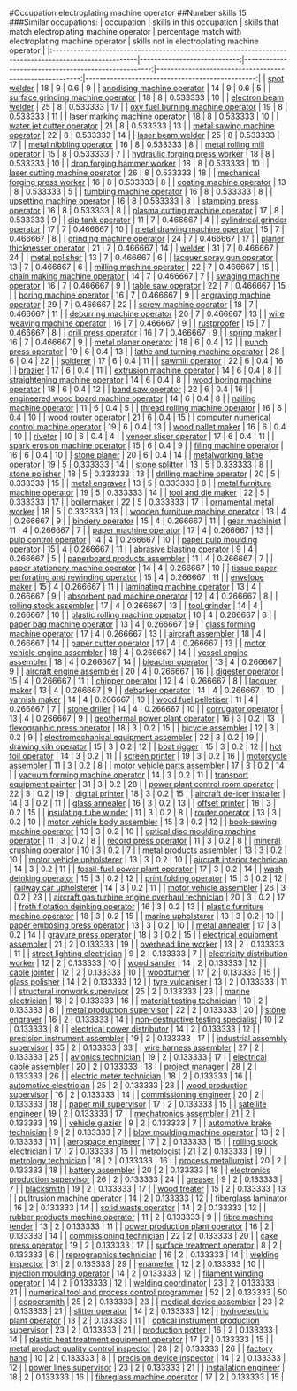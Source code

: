 #Occupation electroplating machine operator
##Number skills 15
###Similar occupations:
| occupation                                                                                            |   skills in this occupation |   skills that match electroplating machine operator |   percentage match with electroplating machine operator |   skills not in electroplating machine operator |
|:------------------------------------------------------------------------------------------------------|----------------------------:|----------------------------------------------------:|--------------------------------------------------------:|------------------------------------------------:|
| [spot welder](spot_welder.md)                                                                         |                          18 |                                                   9 |                                                0.6      |                                               9 |
| [anodising machine operator](anodising_machine_operator.md)                                           |                          14 |                                                   9 |                                                0.6      |                                               5 |
| [surface grinding machine operator](surface_grinding_machine_operator.md)                             |                          18 |                                                   8 |                                                0.533333 |                                              10 |
| [electron beam welder](electron_beam_welder.md)                                                       |                          25 |                                                   8 |                                                0.533333 |                                              17 |
| [oxy fuel burning machine operator](oxy_fuel_burning_machine_operator.md)                             |                          19 |                                                   8 |                                                0.533333 |                                              11 |
| [laser marking machine operator](laser_marking_machine_operator.md)                                   |                          18 |                                                   8 |                                                0.533333 |                                              10 |
| [water jet cutter operator](water_jet_cutter_operator.md)                                             |                          21 |                                                   8 |                                                0.533333 |                                              13 |
| [metal sawing machine operator](metal_sawing_machine_operator.md)                                     |                          22 |                                                   8 |                                                0.533333 |                                              14 |
| [laser beam welder](laser_beam_welder.md)                                                             |                          25 |                                                   8 |                                                0.533333 |                                              17 |
| [metal nibbling operator](metal_nibbling_operator.md)                                                 |                          16 |                                                   8 |                                                0.533333 |                                               8 |
| [metal rolling mill operator](metal_rolling_mill_operator.md)                                         |                          15 |                                                   8 |                                                0.533333 |                                               7 |
| [hydraulic forging press worker](hydraulic_forging_press_worker.md)                                   |                          18 |                                                   8 |                                                0.533333 |                                              10 |
| [drop forging hammer worker](drop_forging_hammer_worker.md)                                           |                          18 |                                                   8 |                                                0.533333 |                                              10 |
| [laser cutting machine operator](laser_cutting_machine_operator.md)                                   |                          26 |                                                   8 |                                                0.533333 |                                              18 |
| [mechanical forging press worker](mechanical_forging_press_worker.md)                                 |                          16 |                                                   8 |                                                0.533333 |                                               8 |
| [coating machine operator](coating_machine_operator.md)                                               |                          13 |                                                   8 |                                                0.533333 |                                               5 |
| [tumbling machine operator](tumbling_machine_operator.md)                                             |                          16 |                                                   8 |                                                0.533333 |                                               8 |
| [upsetting machine operator](upsetting_machine_operator.md)                                           |                          16 |                                                   8 |                                                0.533333 |                                               8 |
| [stamping press operator](stamping_press_operator.md)                                                 |                          16 |                                                   8 |                                                0.533333 |                                               8 |
| [plasma cutting machine operator](plasma_cutting_machine_operator.md)                                 |                          17 |                                                   8 |                                                0.533333 |                                               9 |
| [dip tank operator](dip_tank_operator.md)                                                             |                          11 |                                                   7 |                                                0.466667 |                                               4 |
| [cylindrical grinder operator](cylindrical_grinder_operator.md)                                       |                          17 |                                                   7 |                                                0.466667 |                                              10 |
| [metal drawing machine operator](metal_drawing_machine_operator.md)                                   |                          15 |                                                   7 |                                                0.466667 |                                               8 |
| [grinding machine operator](grinding_machine_operator.md)                                             |                          24 |                                                   7 |                                                0.466667 |                                              17 |
| [planer thicknesser operator](planer_thicknesser_operator.md)                                         |                          21 |                                                   7 |                                                0.466667 |                                              14 |
| [welder](welder.md)                                                                                   |                          31 |                                                   7 |                                                0.466667 |                                              24 |
| [metal polisher](metal_polisher.md)                                                                   |                          13 |                                                   7 |                                                0.466667 |                                               6 |
| [lacquer spray gun operator](lacquer_spray_gun_operator.md)                                           |                          13 |                                                   7 |                                                0.466667 |                                               6 |
| [milling machine operator](milling_machine_operator.md)                                               |                          22 |                                                   7 |                                                0.466667 |                                              15 |
| [chain making machine operator](chain_making_machine_operator.md)                                     |                          14 |                                                   7 |                                                0.466667 |                                               7 |
| [swaging machine operator](swaging_machine_operator.md)                                               |                          16 |                                                   7 |                                                0.466667 |                                               9 |
| [table saw operator](table_saw_operator.md)                                                           |                          22 |                                                   7 |                                                0.466667 |                                              15 |
| [boring machine operator](boring_machine_operator.md)                                                 |                          16 |                                                   7 |                                                0.466667 |                                               9 |
| [engraving machine operator](engraving_machine_operator.md)                                           |                          29 |                                                   7 |                                                0.466667 |                                              22 |
| [screw machine operator](screw_machine_operator.md)                                                   |                          18 |                                                   7 |                                                0.466667 |                                              11 |
| [deburring machine operator](deburring_machine_operator.md)                                           |                          20 |                                                   7 |                                                0.466667 |                                              13 |
| [wire weaving machine operator](wire_weaving_machine_operator.md)                                     |                          16 |                                                   7 |                                                0.466667 |                                               9 |
| [rustproofer](rustproofer.md)                                                                         |                          15 |                                                   7 |                                                0.466667 |                                               8 |
| [drill press operator](drill_press_operator.md)                                                       |                          16 |                                                   7 |                                                0.466667 |                                               9 |
| [spring maker](spring_maker.md)                                                                       |                          16 |                                                   7 |                                                0.466667 |                                               9 |
| [metal planer operator](metal_planer_operator.md)                                                     |                          18 |                                                   6 |                                                0.4      |                                              12 |
| [punch press operator](punch_press_operator.md)                                                       |                          19 |                                                   6 |                                                0.4      |                                              13 |
| [lathe and turning machine operator](lathe_and_turning_machine_operator.md)                           |                          28 |                                                   6 |                                                0.4      |                                              22 |
| [solderer](solderer.md)                                                                               |                          17 |                                                   6 |                                                0.4      |                                              11 |
| [sawmill operator](sawmill_operator.md)                                                               |                          22 |                                                   6 |                                                0.4      |                                              16 |
| [brazier](brazier.md)                                                                                 |                          17 |                                                   6 |                                                0.4      |                                              11 |
| [extrusion machine operator](extrusion_machine_operator.md)                                           |                          14 |                                                   6 |                                                0.4      |                                               8 |
| [straightening machine operator](straightening_machine_operator.md)                                   |                          14 |                                                   6 |                                                0.4      |                                               8 |
| [wood boring machine operator](wood_boring_machine_operator.md)                                       |                          18 |                                                   6 |                                                0.4      |                                              12 |
| [band saw operator](band_saw_operator.md)                                                             |                          22 |                                                   6 |                                                0.4      |                                              16 |
| [engineered wood board machine operator](engineered_wood_board_machine_operator.md)                   |                          14 |                                                   6 |                                                0.4      |                                               8 |
| [nailing machine operator](nailing_machine_operator.md)                                               |                          11 |                                                   6 |                                                0.4      |                                               5 |
| [thread rolling machine operator](thread_rolling_machine_operator.md)                                 |                          16 |                                                   6 |                                                0.4      |                                              10 |
| [wood router operator](wood_router_operator.md)                                                       |                          21 |                                                   6 |                                                0.4      |                                              15 |
| [computer numerical control machine operator](computer_numerical_control_machine_operator.md)         |                          19 |                                                   6 |                                                0.4      |                                              13 |
| [wood pallet maker](wood_pallet_maker.md)                                                             |                          16 |                                                   6 |                                                0.4      |                                              10 |
| [riveter](riveter.md)                                                                                 |                          10 |                                                   6 |                                                0.4      |                                               4 |
| [veneer slicer operator](veneer_slicer_operator.md)                                                   |                          17 |                                                   6 |                                                0.4      |                                              11 |
| [spark erosion machine operator](spark_erosion_machine_operator.md)                                   |                          15 |                                                   6 |                                                0.4      |                                               9 |
| [filing machine operator](filing_machine_operator.md)                                                 |                          16 |                                                   6 |                                                0.4      |                                              10 |
| [stone planer](stone_planer.md)                                                                       |                          20 |                                                   6 |                                                0.4      |                                              14 |
| [metalworking lathe operator](metalworking_lathe_operator.md)                                         |                          19 |                                                   5 |                                                0.333333 |                                              14 |
| [stone splitter](stone_splitter.md)                                                                   |                          13 |                                                   5 |                                                0.333333 |                                               8 |
| [stone polisher](stone_polisher.md)                                                                   |                          18 |                                                   5 |                                                0.333333 |                                              13 |
| [drilling machine operator](drilling_machine_operator.md)                                             |                          20 |                                                   5 |                                                0.333333 |                                              15 |
| [metal engraver](metal_engraver.md)                                                                   |                          13 |                                                   5 |                                                0.333333 |                                               8 |
| [metal furniture machine operator](metal_furniture_machine_operator.md)                               |                          19 |                                                   5 |                                                0.333333 |                                              14 |
| [tool and die maker](tool_and_die_maker.md)                                                           |                          22 |                                                   5 |                                                0.333333 |                                              17 |
| [boilermaker](boilermaker.md)                                                                         |                          22 |                                                   5 |                                                0.333333 |                                              17 |
| [ornamental metal worker](ornamental_metal_worker.md)                                                 |                          18 |                                                   5 |                                                0.333333 |                                              13 |
| [wooden furniture machine operator](wooden_furniture_machine_operator.md)                             |                          13 |                                                   4 |                                                0.266667 |                                               9 |
| [bindery operator](bindery_operator.md)                                                               |                          15 |                                                   4 |                                                0.266667 |                                              11 |
| [gear machinist](gear_machinist.md)                                                                   |                          11 |                                                   4 |                                                0.266667 |                                               7 |
| [paper machine operator](paper_machine_operator.md)                                                   |                          17 |                                                   4 |                                                0.266667 |                                              13 |
| [pulp control operator](pulp_control_operator.md)                                                     |                          14 |                                                   4 |                                                0.266667 |                                              10 |
| [paper pulp moulding operator](paper_pulp_moulding_operator.md)                                       |                          15 |                                                   4 |                                                0.266667 |                                              11 |
| [abrasive blasting operator](abrasive_blasting_operator.md)                                           |                           9 |                                                   4 |                                                0.266667 |                                               5 |
| [paperboard products assembler](paperboard_products_assembler.md)                                     |                          11 |                                                   4 |                                                0.266667 |                                               7 |
| [paper stationery machine operator](paper_stationery_machine_operator.md)                             |                          14 |                                                   4 |                                                0.266667 |                                              10 |
| [tissue paper perforating and rewinding operator](tissue_paper_perforating_and_rewinding_operator.md) |                          15 |                                                   4 |                                                0.266667 |                                              11 |
| [envelope maker](envelope_maker.md)                                                                   |                          15 |                                                   4 |                                                0.266667 |                                              11 |
| [laminating machine operator](laminating_machine_operator.md)                                         |                          13 |                                                   4 |                                                0.266667 |                                               9 |
| [absorbent pad machine operator](absorbent_pad_machine_operator.md)                                   |                          12 |                                                   4 |                                                0.266667 |                                               8 |
| [rolling stock assembler](rolling_stock_assembler.md)                                                 |                          17 |                                                   4 |                                                0.266667 |                                              13 |
| [tool grinder](tool_grinder.md)                                                                       |                          14 |                                                   4 |                                                0.266667 |                                              10 |
| [plastic rolling machine operator](plastic_rolling_machine_operator.md)                               |                          10 |                                                   4 |                                                0.266667 |                                               6 |
| [paper bag machine operator](paper_bag_machine_operator.md)                                           |                          13 |                                                   4 |                                                0.266667 |                                               9 |
| [glass forming machine operator](glass_forming_machine_operator.md)                                   |                          17 |                                                   4 |                                                0.266667 |                                              13 |
| [aircraft assembler](aircraft_assembler.md)                                                           |                          18 |                                                   4 |                                                0.266667 |                                              14 |
| [paper cutter operator](paper_cutter_operator.md)                                                     |                          17 |                                                   4 |                                                0.266667 |                                              13 |
| [motor vehicle engine assembler](motor_vehicle_engine_assembler.md)                                   |                          18 |                                                   4 |                                                0.266667 |                                              14 |
| [vessel engine assembler](vessel_engine_assembler.md)                                                 |                          18 |                                                   4 |                                                0.266667 |                                              14 |
| [bleacher operator](bleacher_operator.md)                                                             |                          13 |                                                   4 |                                                0.266667 |                                               9 |
| [aircraft engine assembler](aircraft_engine_assembler.md)                                             |                          20 |                                                   4 |                                                0.266667 |                                              16 |
| [digester operator](digester_operator.md)                                                             |                          15 |                                                   4 |                                                0.266667 |                                              11 |
| [chipper operator](chipper_operator.md)                                                               |                          12 |                                                   4 |                                                0.266667 |                                               8 |
| [lacquer maker](lacquer_maker.md)                                                                     |                          13 |                                                   4 |                                                0.266667 |                                               9 |
| [debarker operator](debarker_operator.md)                                                             |                          14 |                                                   4 |                                                0.266667 |                                              10 |
| [varnish maker](varnish_maker.md)                                                                     |                          14 |                                                   4 |                                                0.266667 |                                              10 |
| [wood fuel pelletiser](wood_fuel_pelletiser.md)                                                       |                          11 |                                                   4 |                                                0.266667 |                                               7 |
| [stone driller](stone_driller.md)                                                                     |                          14 |                                                   4 |                                                0.266667 |                                              10 |
| [corrugator operator](corrugator_operator.md)                                                         |                          13 |                                                   4 |                                                0.266667 |                                               9 |
| [geothermal power plant operator](geothermal_power_plant_operator.md)                                 |                          16 |                                                   3 |                                                0.2      |                                              13 |
| [flexographic press operator](flexographic_press_operator.md)                                         |                          18 |                                                   3 |                                                0.2      |                                              15 |
| [bicycle assembler](bicycle_assembler.md)                                                             |                          12 |                                                   3 |                                                0.2      |                                               9 |
| [electromechanical equipment assembler](electromechanical_equipment_assembler.md)                     |                          22 |                                                   3 |                                                0.2      |                                              19 |
| [drawing kiln operator](drawing_kiln_operator.md)                                                     |                          15 |                                                   3 |                                                0.2      |                                              12 |
| [boat rigger](boat_rigger.md)                                                                         |                          15 |                                                   3 |                                                0.2      |                                              12 |
| [hot foil operator](hot_foil_operator.md)                                                             |                          14 |                                                   3 |                                                0.2      |                                              11 |
| [screen printer](screen_printer.md)                                                                   |                          19 |                                                   3 |                                                0.2      |                                              16 |
| [motorcycle assembler](motorcycle_assembler.md)                                                       |                          11 |                                                   3 |                                                0.2      |                                               8 |
| [motor vehicle parts assembler](motor_vehicle_parts_assembler.md)                                     |                          17 |                                                   3 |                                                0.2      |                                              14 |
| [vacuum forming machine operator](vacuum_forming_machine_operator.md)                                 |                          14 |                                                   3 |                                                0.2      |                                              11 |
| [transport equipment painter](transport_equipment_painter.md)                                         |                          31 |                                                   3 |                                                0.2      |                                              28 |
| [power plant control room operator](power_plant_control_room_operator.md)                             |                          22 |                                                   3 |                                                0.2      |                                              19 |
| [digital printer](digital_printer.md)                                                                 |                          18 |                                                   3 |                                                0.2      |                                              15 |
| [aircraft de-icer installer](aircraft_de-icer_installer.md)                                           |                          14 |                                                   3 |                                                0.2      |                                              11 |
| [glass annealer](glass_annealer.md)                                                                   |                          16 |                                                   3 |                                                0.2      |                                              13 |
| [offset printer](offset_printer.md)                                                                   |                          18 |                                                   3 |                                                0.2      |                                              15 |
| [insulating tube winder](insulating_tube_winder.md)                                                   |                          11 |                                                   3 |                                                0.2      |                                               8 |
| [router operator](router_operator.md)                                                                 |                          13 |                                                   3 |                                                0.2      |                                              10 |
| [motor vehicle body assembler](motor_vehicle_body_assembler.md)                                       |                          15 |                                                   3 |                                                0.2      |                                              12 |
| [book-sewing machine operator](book-sewing_machine_operator.md)                                       |                          13 |                                                   3 |                                                0.2      |                                              10 |
| [optical disc moulding machine operator](optical_disc_moulding_machine_operator.md)                   |                          11 |                                                   3 |                                                0.2      |                                               8 |
| [record press operator](record_press_operator.md)                                                     |                          11 |                                                   3 |                                                0.2      |                                               8 |
| [mineral crushing operator](mineral_crushing_operator.md)                                             |                          10 |                                                   3 |                                                0.2      |                                               7 |
| [metal products assembler](metal_products_assembler.md)                                               |                          13 |                                                   3 |                                                0.2      |                                              10 |
| [motor vehicle upholsterer](motor_vehicle_upholsterer.md)                                             |                          13 |                                                   3 |                                                0.2      |                                              10 |
| [aircraft interior technician](aircraft_interior_technician.md)                                       |                          14 |                                                   3 |                                                0.2      |                                              11 |
| [fossil-fuel power plant operator](fossil-fuel_power_plant_operator.md)                               |                          17 |                                                   3 |                                                0.2      |                                              14 |
| [wash deinking operator](wash_deinking_operator.md)                                                   |                          15 |                                                   3 |                                                0.2      |                                              12 |
| [print folding operator](print_folding_operator.md)                                                   |                          15 |                                                   3 |                                                0.2      |                                              12 |
| [railway car upholsterer](railway_car_upholsterer.md)                                                 |                          14 |                                                   3 |                                                0.2      |                                              11 |
| [motor vehicle assembler](motor_vehicle_assembler.md)                                                 |                          26 |                                                   3 |                                                0.2      |                                              23 |
| [aircraft gas turbine engine overhaul technician](aircraft_gas_turbine_engine_overhaul_technician.md) |                          20 |                                                   3 |                                                0.2      |                                              17 |
| [froth flotation deinking operator](froth_flotation_deinking_operator.md)                             |                          16 |                                                   3 |                                                0.2      |                                              13 |
| [plastic furniture machine operator](plastic_furniture_machine_operator.md)                           |                          18 |                                                   3 |                                                0.2      |                                              15 |
| [marine upholsterer](marine_upholsterer.md)                                                           |                          13 |                                                   3 |                                                0.2      |                                              10 |
| [paper embosing press operator](paper_embosing_press_operator.md)                                     |                          13 |                                                   3 |                                                0.2      |                                              10 |
| [metal annealer](metal_annealer.md)                                                                   |                          17 |                                                   3 |                                                0.2      |                                              14 |
| [gravure press operator](gravure_press_operator.md)                                                   |                          18 |                                                   3 |                                                0.2      |                                              15 |
| [electrical equipment assembler](electrical_equipment_assembler.md)                                   |                          21 |                                                   2 |                                                0.133333 |                                              19 |
| [overhead line worker](overhead_line_worker.md)                                                       |                          13 |                                                   2 |                                                0.133333 |                                              11 |
| [street lighting electrician](street_lighting_electrician.md)                                         |                           9 |                                                   2 |                                                0.133333 |                                               7 |
| [electricity distribution worker](electricity_distribution_worker.md)                                 |                          12 |                                                   2 |                                                0.133333 |                                              10 |
| [wood sander](wood_sander.md)                                                                         |                          14 |                                                   2 |                                                0.133333 |                                              12 |
| [cable jointer](cable_jointer.md)                                                                     |                          12 |                                                   2 |                                                0.133333 |                                              10 |
| [woodturner](woodturner.md)                                                                           |                          17 |                                                   2 |                                                0.133333 |                                              15 |
| [glass polisher](glass_polisher.md)                                                                   |                          14 |                                                   2 |                                                0.133333 |                                              12 |
| [tyre vulcaniser](tyre_vulcaniser.md)                                                                 |                          13 |                                                   2 |                                                0.133333 |                                              11 |
| [structural ironwork supervisor](structural_ironwork_supervisor.md)                                   |                          25 |                                                   2 |                                                0.133333 |                                              23 |
| [marine electrician](marine_electrician.md)                                                           |                          18 |                                                   2 |                                                0.133333 |                                              16 |
| [material testing technician](material_testing_technician.md)                                         |                          10 |                                                   2 |                                                0.133333 |                                               8 |
| [metal production supervisor](metal_production_supervisor.md)                                         |                          22 |                                                   2 |                                                0.133333 |                                              20 |
| [stone engraver](stone_engraver.md)                                                                   |                          16 |                                                   2 |                                                0.133333 |                                              14 |
| [non-destructive testing specialist](non-destructive_testing_specialist.md)                           |                          10 |                                                   2 |                                                0.133333 |                                               8 |
| [electrical power distributor](electrical_power_distributor.md)                                       |                          14 |                                                   2 |                                                0.133333 |                                              12 |
| [precision instrument assembler](precision_instrument_assembler.md)                                   |                          19 |                                                   2 |                                                0.133333 |                                              17 |
| [industrial assembly supervisor](industrial_assembly_supervisor.md)                                   |                          35 |                                                   2 |                                                0.133333 |                                              33 |
| [wire harness assembler](wire_harness_assembler.md)                                                   |                          27 |                                                   2 |                                                0.133333 |                                              25 |
| [avionics technician](avionics_technician.md)                                                         |                          19 |                                                   2 |                                                0.133333 |                                              17 |
| [electrical cable assembler](electrical_cable_assembler.md)                                           |                          20 |                                                   2 |                                                0.133333 |                                              18 |
| [project manager](project_manager.md)                                                                 |                          28 |                                                   2 |                                                0.133333 |                                              26 |
| [electric meter technician](electric_meter_technician.md)                                             |                          18 |                                                   2 |                                                0.133333 |                                              16 |
| [automotive electrician](automotive_electrician.md)                                                   |                          25 |                                                   2 |                                                0.133333 |                                              23 |
| [wood production supervisor](wood_production_supervisor.md)                                           |                          16 |                                                   2 |                                                0.133333 |                                              14 |
| [commissioning engineer](commissioning_engineer.md)                                                   |                          20 |                                                   2 |                                                0.133333 |                                              18 |
| [paper mill supervisor](paper_mill_supervisor.md)                                                     |                          17 |                                                   2 |                                                0.133333 |                                              15 |
| [satellite engineer](satellite_engineer.md)                                                           |                          19 |                                                   2 |                                                0.133333 |                                              17 |
| [mechatronics assembler](mechatronics_assembler.md)                                                   |                          21 |                                                   2 |                                                0.133333 |                                              19 |
| [vehicle glazier](vehicle_glazier.md)                                                                 |                           9 |                                                   2 |                                                0.133333 |                                               7 |
| [automotive brake technician](automotive_brake_technician.md)                                         |                           9 |                                                   2 |                                                0.133333 |                                               7 |
| [blow moulding machine operator](blow_moulding_machine_operator.md)                                   |                          13 |                                                   2 |                                                0.133333 |                                              11 |
| [aerospace engineer](aerospace_engineer.md)                                                           |                          17 |                                                   2 |                                                0.133333 |                                              15 |
| [rolling stock electrician](rolling_stock_electrician.md)                                             |                          17 |                                                   2 |                                                0.133333 |                                              15 |
| [metrologist](metrologist.md)                                                                         |                          21 |                                                   2 |                                                0.133333 |                                              19 |
| [metrology technician](metrology_technician.md)                                                       |                          18 |                                                   2 |                                                0.133333 |                                              16 |
| [process metallurgist](process_metallurgist.md)                                                       |                          20 |                                                   2 |                                                0.133333 |                                              18 |
| [battery assembler](battery_assembler.md)                                                             |                          20 |                                                   2 |                                                0.133333 |                                              18 |
| [electronics production supervisor](electronics_production_supervisor.md)                             |                          26 |                                                   2 |                                                0.133333 |                                              24 |
| [greaser](greaser.md)                                                                                 |                           9 |                                                   2 |                                                0.133333 |                                               7 |
| [blacksmith](blacksmith.md)                                                                           |                          19 |                                                   2 |                                                0.133333 |                                              17 |
| [wood treater](wood_treater.md)                                                                       |                          15 |                                                   2 |                                                0.133333 |                                              13 |
| [pultrusion machine operator](pultrusion_machine_operator.md)                                         |                          14 |                                                   2 |                                                0.133333 |                                              12 |
| [fiberglass laminator](fiberglass_laminator.md)                                                       |                          16 |                                                   2 |                                                0.133333 |                                              14 |
| [solid waste operator](solid_waste_operator.md)                                                       |                          14 |                                                   2 |                                                0.133333 |                                              12 |
| [rubber products machine operator](rubber_products_machine_operator.md)                               |                          11 |                                                   2 |                                                0.133333 |                                               9 |
| [fibre machine tender](fibre_machine_tender.md)                                                       |                          13 |                                                   2 |                                                0.133333 |                                              11 |
| [power production plant operator](power_production_plant_operator.md)                                 |                          16 |                                                   2 |                                                0.133333 |                                              14 |
| [commissioning technician](commissioning_technician.md)                                               |                          22 |                                                   2 |                                                0.133333 |                                              20 |
| [cake press operator](cake_press_operator.md)                                                         |                          19 |                                                   2 |                                                0.133333 |                                              17 |
| [surface treatment operator](surface_treatment_operator.md)                                           |                           8 |                                                   2 |                                                0.133333 |                                               6 |
| [reprographics technician](reprographics_technician.md)                                               |                          16 |                                                   2 |                                                0.133333 |                                              14 |
| [welding inspector](welding_inspector.md)                                                             |                          31 |                                                   2 |                                                0.133333 |                                              29 |
| [enameller](enameller.md)                                                                             |                          12 |                                                   2 |                                                0.133333 |                                              10 |
| [injection moulding operator](injection_moulding_operator.md)                                         |                          14 |                                                   2 |                                                0.133333 |                                              12 |
| [filament winding operator](filament_winding_operator.md)                                             |                          14 |                                                   2 |                                                0.133333 |                                              12 |
| [welding coordinator](welding_coordinator.md)                                                         |                          23 |                                                   2 |                                                0.133333 |                                              21 |
| [numerical tool and process control programmer](numerical_tool_and_process_control_programmer.md)     |                          52 |                                                   2 |                                                0.133333 |                                              50 |
| [coppersmith](coppersmith.md)                                                                         |                          25 |                                                   2 |                                                0.133333 |                                              23 |
| [medical device assembler](medical_device_assembler.md)                                               |                          23 |                                                   2 |                                                0.133333 |                                              21 |
| [slitter operator](slitter_operator.md)                                                               |                          14 |                                                   2 |                                                0.133333 |                                              12 |
| [hydroelectric plant operator](hydroelectric_plant_operator.md)                                       |                          13 |                                                   2 |                                                0.133333 |                                              11 |
| [optical instrument production supervisor](optical_instrument_production_supervisor.md)               |                          23 |                                                   2 |                                                0.133333 |                                              21 |
| [production potter](production_potter.md)                                                             |                          16 |                                                   2 |                                                0.133333 |                                              14 |
| [plastic heat treatment equipment operator](plastic_heat_treatment_equipment_operator.md)             |                          17 |                                                   2 |                                                0.133333 |                                              15 |
| [metal product quality control inspector](metal_product_quality_control_inspector.md)                 |                          28 |                                                   2 |                                                0.133333 |                                              26 |
| [factory hand](factory_hand.md)                                                                       |                          10 |                                                   2 |                                                0.133333 |                                               8 |
| [precision device inspector](precision_device_inspector.md)                                           |                          14 |                                                   2 |                                                0.133333 |                                              12 |
| [power lines supervisor](power_lines_supervisor.md)                                                   |                          23 |                                                   2 |                                                0.133333 |                                              21 |
| [installation engineer](installation_engineer.md)                                                     |                          18 |                                                   2 |                                                0.133333 |                                              16 |
| [fibreglass machine operator](fibreglass_machine_operator.md)                                         |                          17 |                                                   2 |                                                0.133333 |                                              15 |
